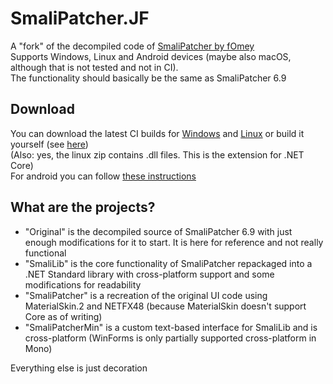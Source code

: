 # SmaliPatcher.JF
A "fork" of the decompiled code of [SmaliPatcher by fOmey](https://forum.xda-developers.com/apps/magisk/module-smali-patcher-0-7-t3680053)\
Supports Windows, Linux and Android devices (maybe also macOS, although that is not tested and not in CI).\
The functionality should basically be the same as SmaliPatcher 6.9

## Download
You can download the latest CI builds for [Windows](https://gitlab.com/JFronny/smalipatcher/-/jobs/artifacts/master/download?job=windows) and [Linux](https://gitlab.com/JFronny/smalipatcher/-/jobs/artifacts/master/download?job=linux) or build it yourself (see [here](https://gitlab.com/JFronny/smalipatcher/-/blob/master/.gitlab-ci.yml))\
(Also: yes, the linux zip contains .dll files. This is the extension for .NET Core)\
For android you can follow [these instructions](https://gitlab.com/JFronny/smalipatcher/-/blob/master/android/README.md)

## What are the projects?
- "Original" is the decompiled source of SmaliPatcher 6.9 with just enough modifications for it to start. It is here for reference and not really functional
- "SmaliLib" is the core functionality of SmaliPatcher repackaged into a .NET Standard library with cross-platform support and some modifications for readability
- "SmaliPatcher" is a recreation of the original UI code using MaterialSkin.2 and NETFX48 (because MaterialSkin doesn't support Core as of writing)
- "SmaliPatcherMin" is a custom text-based interface for SmaliLib and is cross-platform (WinForms is only partially supported cross-platform in Mono)

Everything else is just decoration